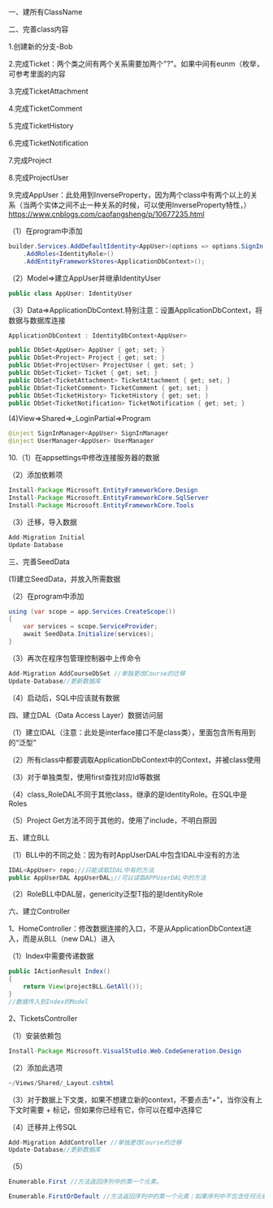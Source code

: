 一、建所有ClassName

二、完善class内容

1.创建新的分支-Bob

2.完成Ticket：两个类之间有两个关系需要加两个"?"。如果中间有eunm（枚举，可参考里面的内容

3.完成TicketAttachment

4.完成TicketComment

5.完成TicketHistory

6.完成TicketNotification

7.完成Project

8.完成ProjectUser

9.完成AppUser：此处用到InverseProperty，因为两个class中有两个以上的关系（当两个实体之间不止一种关系的时候，可以使用InverseProperty特性，）https://www.cnblogs.com/caofangsheng/p/10677235.html

（1）在program中添加
```java
builder.Services.AddDefaultIdentity<AppUser>(options => options.SignIn.RequireConfirmedAccount = true)
    .AddRoles<IdentityRole>()
    .AddEntityFrameworkStores<ApplicationDbContext>();
```

（2）Model=>建立AppUser并继承IdentityUser
```java
public class AppUser: IdentityUser
```

（3）Data=>ApplicationDbContext.特别注意：设置ApplicationDbContext，将数据与数据库连接
```java
ApplicationDbContext : IdentityDbContext<AppUser>

public DbSet<AppUser> AppUser { get; set; }
public DbSet<Project> Project { get; set; }
public DbSet<ProjectUser> ProjectUser { get; set; }
public DbSet<Ticket> Ticket { get; set; }
public DbSet<TicketAttachment> TicketAttachment { get; set; }
public DbSet<TicketComment> TicketComment { get; set; }
public DbSet<TicketHistory> TicketHistory { get; set; }
public DbSet<TicketNotification> TicketNotification { get; set; }
```

(4)View=>Shared=>_LoginPartial=>Program
```java
@inject SignInManager<AppUser> SignInManager
@inject UserManager<AppUser> UserManager
```
10.（1）在appsettings中修改连接服务器的数据 

（2）添加依赖项

```java
Install-Package Microsoft.EntityFrameworkCore.Design
Install-Package Microsoft.EntityFrameworkCore.SqlServer
Install-Package Microsoft.EntityFrameworkCore.Tools
```

（3）迁移，导入数据

```java
Add-Migration Initial
Update-Database
```
三、完善SeedData

(1)建立SeedData，并放入所需数据

（2）在program中添加
```java
using (var scope = app.Services.CreateScope())
{
    var services = scope.ServiceProvider;
    await SeedData.Initialize(services);
}
```

（3）再次在程序包管理控制器中上传命令

```java
Add-Migration AddCourseDbSet //单独更改Course的迁移
Update-Database//更新数据库
```

（4）启动后，SQL中应该就有数据

四、建立DAL（Data Access Layer）数据访问层

（1）建立IDAL（注意：此处是interface接口不是class类），里面包含所有用到的“泛型”

（2）所有class中都要调取ApplicationDbContext中的Context，并被class使用

（3）对于单独类型，使用first查找对应Id等数据

（4）class_RoleDAL不同于其他class，继承的是IdentityRole。在SQL中是Roles

（5）Project Get方法不同于其他的，使用了include，不明白原因

五、建立BLL

（1）BLL中的不同之处：因为有时AppUserDAL中包含IDAL中没有的方法
```java
IDAL<AppUser> repo;//只能读取IDAL中有的方法
public AppUserDAL AppUserDAL;//可以读取APPUserDAL中的方法
```

（2）RoleBLL中DAL层，genericity泛型T指的是IdentityRole

六、建立Controller

1、HomeController：修改数据连接的入口，不是从ApplicationDbContext进入，而是从BLL（new DAL）进入

（1）Index中需要传递数据
```java
public IActionResult Index()
{
    return View(projectBLL.GetAll());
}
//数据传入到Index的Model
```

2、TicketsController

（1）安装依赖包
```java
Install-Package Microsoft.VisualStudio.Web.CodeGeneration.Design
```

（2）添加此选项

```java
~/Views/Shared/_Layout.cshtml
```

（3）对于数据上下文类，如果不想建立新的context，不要点击“+”，当你没有上下文时需要 + 标记，但如果你已经有它，你可以在框中选择它

（4）迁移并上传SQL
```java
Add-Migration AddController //单独更改Course的迁移
Update-Database//更新数据库
```

（5）
```java
Enumerable.First //方法返回序列中的第一个元素。

Enumerable.FirstOrDefault //方法返回序列中的第一个元素；如果序列中不包含任何元素，则返回默认值。
```

